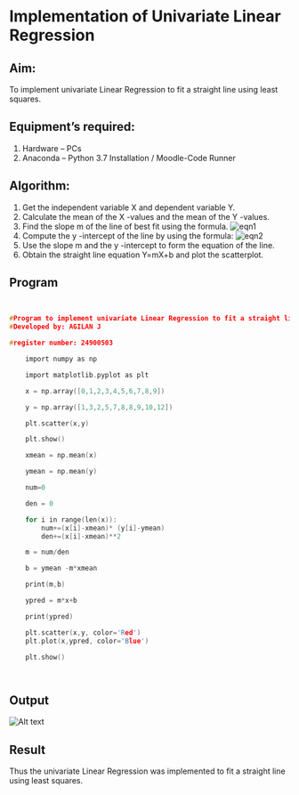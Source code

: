 # Implementation of Univariate Linear Regression
## Aim:
To implement univariate Linear Regression to fit a straight line using least squares.
## Equipment’s required:
1.	Hardware – PCs
2.	Anaconda – Python 3.7 Installation / Moodle-Code Runner
## Algorithm:
1.	Get the independent variable X and dependent variable Y.
2.	Calculate the mean of the X -values and the mean of the Y -values.
3.	Find the slope m of the line of best fit using the formula.
 ![eqn1](./eq1.jpg)
4.	Compute the y -intercept of the line by using the formula:
![eqn2](./eq2.jpg)  
5.	Use the slope m and the y -intercept to form the equation of the line.
6.	Obtain the straight line equation Y=mX+b and plot the scatterplot.
## Program
```c


#Program to implement univariate Linear Regression to fit a straight line using least squares.
#Developed by: AGILAN J

#register number: 24900503

    import numpy as np

    import matplotlib.pyplot as plt

    x = np.array([0,1,2,3,4,5,6,7,8,9])

    y = np.array([1,3,2,5,7,8,8,9,10,12])

    plt.scatter(x,y)

    plt.show()

    xmean = np.mean(x)

    ymean = np.mean(y)

    num=0

    den = 0

    for i in range(len(x)):
        num+=(x[i]-xmean)* (y[i]-ymean)
        den+=(x[i]-xmean)**2

    m = num/den

    b = ymean -m*xmean

    print(m,b)

    ypred = m*x+b

    print(ypred)

    plt.scatter(x,y, color='Red') 
    plt.plot(x,ypred, color='Blue')

    plt.show()




```
## Output
![Alt text](<Screenshot 2024-05-06 224015.png>)

## Result
Thus the univariate Linear Regression was implemented to fit a straight line using least squares.
